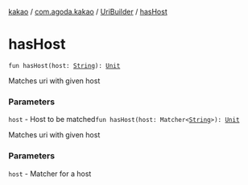 [kakao](../../index.md) / [com.agoda.kakao](../index.md) / [UriBuilder](index.md) / [hasHost](.)

# hasHost

`fun hasHost(host: `[`String`](https://kotlinlang.org/api/latest/jvm/stdlib/kotlin/-string/index.html)`): `[`Unit`](https://kotlinlang.org/api/latest/jvm/stdlib/kotlin/-unit/index.html)

Matches uri with given host

### Parameters

`host` - Host to be matched`fun hasHost(host: Matcher<`[`String`](https://kotlinlang.org/api/latest/jvm/stdlib/kotlin/-string/index.html)`>): `[`Unit`](https://kotlinlang.org/api/latest/jvm/stdlib/kotlin/-unit/index.html)

Matches uri with given host

### Parameters

`host` - Matcher for a host